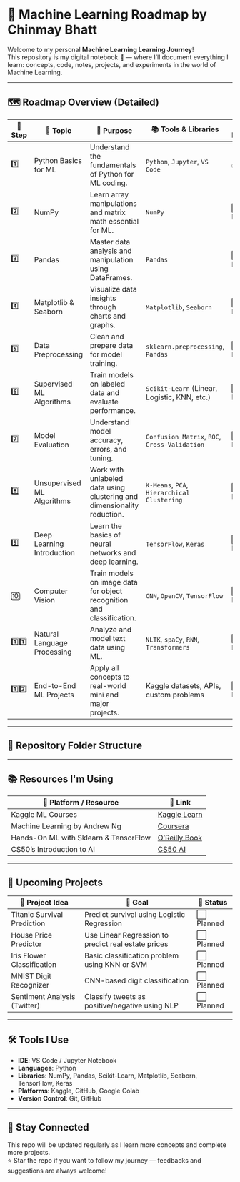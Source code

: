# 🧠 Machine Learning Roadmap by Chinmay Bhatt 

Welcome to my personal **Machine Learning Learning Journey**!  
This repository is my digital notebook 📒 — where I’ll document everything I learn: concepts, code, notes, projects, and experiments in the world of Machine Learning.

---

## 🗺️ Roadmap Overview (Detailed)

| 🔢 Step | 🧩 Topic                      | 🎯 Purpose                                                                 | 📚 Tools & Libraries                        | 📌 Progress |
|--------|------------------------------|---------------------------------------------------------------------------|---------------------------------------------|-------------|
| 1️⃣     | Python Basics for ML         | Understand the fundamentals of Python for ML coding.                     | `Python`, `Jupyter`, `VS Code`              | ✅ Done      |
| 2️⃣     | NumPy                        | Learn array manipulations and matrix math essential for ML.              | `NumPy`                                     | ⬜ To Do     |
| 3️⃣     | Pandas                       | Master data analysis and manipulation using DataFrames.                  | `Pandas`                                    | ⬜ To Do     |
| 4️⃣     | Matplotlib & Seaborn         | Visualize data insights through charts and graphs.                       | `Matplotlib`, `Seaborn`                     | ⬜ To Do     |
| 5️⃣     | Data Preprocessing           | Clean and prepare data for model training.                               | `sklearn.preprocessing`, `Pandas`           | ⬜ To Do     |
| 6️⃣     | Supervised ML Algorithms     | Train models on labeled data and evaluate performance.                   | `Scikit-Learn` (Linear, Logistic, KNN, etc.)| ⬜ To Do     |
| 7️⃣     | Model Evaluation             | Understand model accuracy, errors, and tuning.                           | `Confusion Matrix`, `ROC`, `Cross-Validation`| ⬜ To Do     |
| 8️⃣     | Unsupervised ML Algorithms   | Work with unlabeled data using clustering and dimensionality reduction.  | `K-Means`, `PCA`, `Hierarchical Clustering` | ⬜ To Do     |
| 9️⃣     | Deep Learning Introduction   | Learn the basics of neural networks and deep learning.                   | `TensorFlow`, `Keras`                       | ⬜ To Do     |
| 🔟     | Computer Vision               | Train models on image data for object recognition and classification.    | `CNN`, `OpenCV`, `TensorFlow`               | ⬜ To Do     |
| 1️⃣1️⃣   | Natural Language Processing  | Analyze and model text data using ML.                                    | `NLTK`, `spaCy`, `RNN`, `Transformers`       | ⬜ To Do     |
| 1️⃣2️⃣   | End-to-End ML Projects       | Apply all concepts to real-world mini and major projects.                | Kaggle datasets, APIs, custom problems       | ⬜ To Do     |

---

## 📂 Repository Folder Structure


---

## 📚 Resources I'm Using

| 🔗 Platform / Resource                | 📌 Link                                                                 |
|--------------------------------------|--------------------------------------------------------------------------|
| Kaggle ML Courses                    | [Kaggle Learn](https://www.kaggle.com/learn)                             |
| Machine Learning by Andrew Ng        | [Coursera](https://www.coursera.org/learn/machine-learning)             |
| Hands-On ML with Sklearn & TensorFlow| [O’Reilly Book](https://www.oreilly.com/library/view/hands-on-machine-learning/9781492032632/) |
| CS50’s Introduction to AI            | [CS50 AI](https://cs50.harvard.edu/ai/)                                 |

---

## 🚀 Upcoming Projects

| 🧪 Project Idea                 | 🎯 Goal                                                   | 🔄 Status |
|-------------------------------|------------------------------------------------------------|-----------|
| Titanic Survival Prediction   | Predict survival using Logistic Regression                | ⬜ Planned |
| House Price Predictor         | Use Linear Regression to predict real estate prices        | ⬜ Planned |
| Iris Flower Classification    | Basic classification problem using KNN or SVM              | ⬜ Planned |
| MNIST Digit Recognizer        | CNN-based digit classification                            | ⬜ Planned |
| Sentiment Analysis (Twitter)  | Classify tweets as positive/negative using NLP             | ⬜ Planned |

---

## 🛠️ Tools I Use

- **IDE**: VS Code / Jupyter Notebook  
- **Languages**: Python  
- **Libraries**: NumPy, Pandas, Scikit-Learn, Matplotlib, Seaborn, TensorFlow, Keras  
- **Platforms**: Kaggle, GitHub, Google Colab  
- **Version Control**: Git, GitHub

---

## 🙌 Stay Connected

This repo will be updated regularly as I learn more concepts and complete more projects.  
⭐ Star the repo if you want to follow my journey — feedbacks and suggestions are always welcome!

